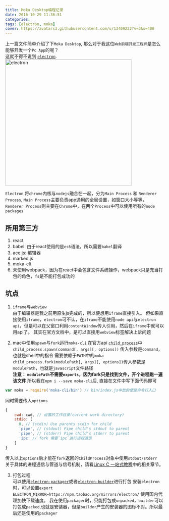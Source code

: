 ```yaml
---
title: Moka Desktop编程记录
date: 2016-10-29 11:36:51
categories:
tags: [electron, moka]
cover: https://avatars3.githubusercontent.com/u/13409222?v=3&s=400
---
```


上一篇文件简单介绍了下`Moka Desktop`, 那么对于我这位`Web前端开发工程师`是怎么能够开发一个`Pc App`的呢？  
这就不得不说到 [`electron`](http://electron.atom.io/).
<img src="https://avatars3.githubusercontent.com/u/13409222?v=3&s=400" alt="electron" width="400" height="400" />

`Electron` 将`chrome`内核与`nodejs`融合在一起，分为`Main Process` 和 `Renderer Process`, `Main Process`主要负责app通用的全局设置，如窗口大小等等，`Renderer Process`则主要在`Chrome`中，在两个`Process`中可以使用所有的`node packages`

## 所用第三方

1. react
2. babel: 由于react使用的是`es6`语法，所以需要`babel`翻译
3. ace.js: 编辑器
4. marked.js
5. moka-cli
6. 未使用webpack，因为在react中会包含文件系统操作，webpack只是充当打包的角色，`fs`是不能打包成功的


## 坑点

1. `iframe`与`webview`  
    由于编辑器是我之前用原生js完成的，所以便想用`iframe`直接引入。
    但如果直接使用`iframe`，`electron`可不认，在`iframe`不能使用`node api`与`electron api`，但是可以在父窗口利用`contentWindow`传入引用，然后在`iframe`中就可以用api了。
其实在官方文档中，是可以直接用`webview`标签解决上诉问题

2. mac中使用`spawn`与`fork`运行`moka-cli`
    在官方api [`child_process`](https://nodejs.org/api/child_process.html)中  
`child_process.spawn(command[, args][, options])` 传入参数是`command`，也就是shell中的指令
需要依赖于`PATH`中的`moka`
`child_process.fork(modulePath[, args][, options])`传入参数是`modulePath`，也就是`javascript`文件路径  
**注意： `modulePath`不需要`exports`，因为fork只是找到文件，开个进程跑一遍该文件**
所以我在`npm i --save moka-cli`后, 直接在文件中写下面代码即可
```js
var moka = require('moka-cli/bin') // bin/index.js中放的便是命令行入口
```
同时需要传入`options`
```js
{
    cwd: cwd, // 设置的工作目录(current work directory)
    stdio: [
      0, // (stdin) Use parents stdin for child
      'pipe', // (stdout) Pipe child's stdout to parent
      'pipe', // (stderr) Pipe child's stderr to parent
      'ipc' // fork 需要`ipc`进行进程通信
    ]
}
```
传入以上`options`后才能在`fork`返回的`ChildProcess`对象中使用`stdout/stderr`  
关于具体的进程通信与管道与信号机制，请看[Linux C 一站式教程](http://akaedu.github.io/book/)中的相关章节。 

3. 打包过程  
    可以使用[`electron-packager`](https://github.com/electron-userland/electron-packager)或者[`electron-builder`](https://www.npmjs.com/package/electron-builder)进行打包
    安装`electron`时，可以设置`export ELECTRON_MIRROR=https://npm.taobao.org/mirrors/electron/`
    使用国内代理加快下载速度。
    我在使用`packager`时，只能打包成`unpacked`，`builder`可以打包成`packed`,也就是安装器，但是`builder`产生的安装器的图标不对。所以最后还是使用的`packager`